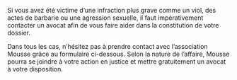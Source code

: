 Si vous avez été victime d’une infraction plus grave comme un viol, des actes de barbarie ou une agression sexuelle, il faut impérativement contacter un avocat afin de vous faire aider dans la constitution de votre dossier. 

Dans tous les cas, n’hésitez pas à prendre contact avec l’association Mousse grâce au formulaire ci-dessous. Selon la nature de l’affaire, Mousse pourra se joindre à votre action en justice et mettre gratuitement un avocat à votre disposition.
